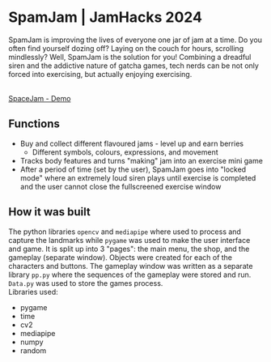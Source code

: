 # SpamJam | JamHacks 2024
SpamJam is improving the lives of everyone one jar of jam at a time. Do you often find yourself dozing off? Laying on the couch for hours, scrolling mindlessly? Well, SpamJam is the solution for you! Combining a dreadful siren and the addictive nature of gatcha games, tech nerds can be not only forced into exercising, but actually enjoying exercising. <br><br>

[SpaceJam - Demo](https://www.youtube.com/watch?v=fkfGmcQMPg4)

## Functions
- Buy and collect different flavoured jams - level up and earn berries
   - Different symbols, colours, expressions, and movement
- Tracks body features and turns "making" jam into an exercise mini game
- After a period of time (set by the user), SpamJam goes into "locked mode" where an extremely loud siren plays until exercise is completed and the user cannot close the fullscreened exercise window

## How it was built
The python libraries `opencv` and `mediapipe` where used to process and capture the landmarks while `pygame` was used to make the user interface and game. It is split up into 3 "pages": the main menu, the shop, and the gameplay (separate window). Objects were created for each of the characters and buttons. The gameplay window was written as a separate library `pp.py` where the sequences of the gameplay were stored and run. `Data.py` was used to store the games process. <br>
Libraries used:
- pygame
- time
- cv2
- mediapipe
- numpy
- random
